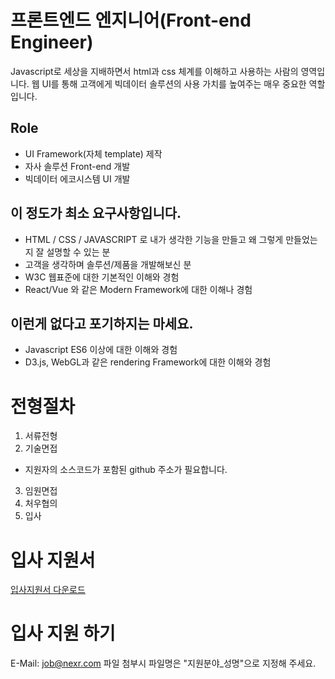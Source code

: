 # 프론트엔드 엔지니어(Front-end Engineer)

Javascript로 세상을 지배하면서 html과 css 체계를 이해하고 사용하는 사람의 영역입니다.  웹 UI를 통해 고객에게 빅데이터 솔루션의 사용 가치를 높여주는 매우 중요한 역할입니다.

## Role
- UI Framework(자체 template) 제작
- 자사 솔루션 Front-end 개발
- 빅데이터 에코시스템 UI 개발

## 이 정도가 최소 요구사항입니다.
- HTML / CSS / JAVASCRIPT 로 내가 생각한 기능을 만들고 왜 그렇게 만들었는지 잘 설명할 수 있는 분
- 고객을 생각하며 솔루션/제품을 개발해보신 분
- W3C 웹표준에 대한 기본적인 이해와 경험
- React/Vue 와 같은 Modern Framework에 대한 이해나 경험

## 이런게 없다고 포기하지는 마세요.
- Javascript ES6 이상에 대한 이해와 경험
- D3.js, WebGL과 같은 rendering Framework에 대한 이해와 경험

# 전형절차
1. 서류전형
2. 기술면접
  - 지원자의 소스코드가 포함된 github 주소가 필요합니다.
3. 임원면접
4. 처우협의
5. 입사

# 입사 지원서
[입사지원서 다운로드](../../../files/kt_nexr_resume.docx)

# 입사 지원 하기
E-Mail: <job@nexr.com>
파일 첨부시 파일명은 "지원분야_성명"으로 지정해 주세요.
